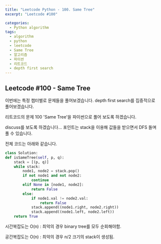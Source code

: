 ```yaml
---
title: "Leetcode Python - 100. Same Tree"
excerpt: "Leetcode #100"

categories:
  - Python algorithm
tags:
  - algorithm
  - python
  - leetcode
  - Same Tree
  - 알고리즘
  - 파이썬
  - 리트코드
  - depth first search
---
```


## Leetcode #100 - Same Tree

이번에는 특정 챕터별로 문제들을 풀어보겠습니다.
depth first search를 집중적으로 풀어보겠습니다.

리트코드의 문제 100 'Same Tree'을 파이썬으로 풀어 보도록 하겠습니다. 

discuss를 보도록 하겠습니다...
포인트는 stack을 이용해 값들을 받으면서 DFS 돌며 풀 수 있습니다.

전체 코드는 아래와 같습니다.
```python
class Solution:
def isSameTree(self, p, q):
    stack = [(p, q)]
    while stack:
        node1, node2 = stack.pop()
        if not node1 and not node2:
            continue
        elif None in [node1, node2]:
            return False
        else:
            if node1.val != node2.val:
                return False
            stack.append((node1.right, node2.right))
            stack.append((node1.left, node2.left))
    return True
```


시간복잡도는 O(n) : 최악의 경우 binary tree를 모두 순회해야함.

공간복잡도는 O(n) : 최악의 경우 n/2 크기의 stack이 생성됨.
